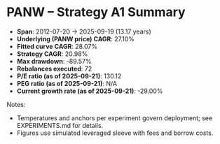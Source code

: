 # PANW – Strategy A1 Summary

- **Span**: 2012-07-20 → 2025-09-19 (13.17 years)
- **Underlying (PANW price) CAGR**: 27.10%
- **Fitted curve CAGR**: 28.07%
- **Strategy CAGR**: 20.98%
- **Max drawdown**: -89.57%
- **Rebalances executed**: 72
- **P/E ratio (as of 2025-09-21)**: 130.12
- **PEG ratio (as of 2025-09-21)**: N/A
- **Current growth rate (as of 2025-09-21)**: -29.00%

Notes:

- Temperatures and anchors per experiment govern deployment; see EXPERIMENTS.md for details.
- Figures use simulated leveraged sleeve with fees and borrow costs.
